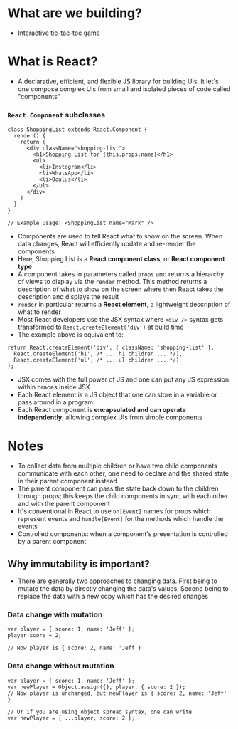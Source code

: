 # What are we building?

- Interactive tic-tac-toe game

# What is React?

- A declarative, efficient, and flexible JS library for building UIs. It let's one compose complex UIs from small and isolated pieces of code called "components"

### `React.Component` subclasses

```
class ShoppingList extends React.Component {
  render() {
    return (
      <div className="shopping-list">
        <h1>Shopping List for {this.props.name}</h1>
        <ul>
          <li>Instagram</li>
          <li>WhatsApp</li>
          <li>Oculus</li>
        </ul>
      </div>
    )
  }
}

// Example usage: <ShoppingList name="Mark" />
```

- Components are used to tell React what to show on the screen. When data changes, React will efficiently update and re-render the components
- Here, Shopping List is a **React component class**, or **React component type**
- A component takes in parameters called `props` and returns a hierarchy of views to display via the `render` method. This method returns a description of what to show on the screen where then React takes the description and displays the result
- `render` in particular returns a **React element**, a lightweight description of what to render
- Most React developers use the JSX syntax where `<div />` syntax gets transformed to `React.createElement('div')` at build time
- The example above is equivalent to:

```
return React.createElement('div', { className: 'shopping-list' },
  React.createElement('h1', /* ... h1 children ... */),
  React.createElement('ul', /* ... ul children ... */)
);
```

- JSX comes with the full power of JS and one can put any JS expression within braces inside JSX
- Each React element is a JS object that one can store in a variable or pass around in a program
- Each React component is **encapsulated and can operate independently**; allowing complex UIs from simple components

# Notes

- To collect data from multiple children or have two child components communicate with each other, one need to declare and the shared state in their parent component instead
- The parent component can pass the state back down to the children through props; this keeps the child components in sync with each other and with the parent component
- It's conventional in React to use `on[Event]` names for props which represent events and `handle[Event]` for the methods which handle the events
- Controlled components: when a component's presentation is controlled by a parent component

## Why immutability is important?

- There are generally two approaches to changing data. First being to mutate the data by directly changing the data's values. Second being to replace the data with a new copy which has the desired changes

### Data change with mutation
```
var player = { score: 1, name: 'Jeff' };
player.score = 2;

// Now player is { score: 2, name: 'Jeff }
```

### Data change without mutation
```
var player = { score: 1, name: 'Jeff' };
var newPlayer = Object.assign({}, player, { score: 2 });
// Now player is unchanged, but newPlayer is { score: 2, name: 'Jeff' }

// Or if you are using object spread syntax, one can write
var newPlayer = { ...player, score: 2 };
```